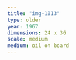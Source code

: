 ```yaml
---
title: "img-1013"
type: older
year: 1967
dimensions: 24 x 36
scale: medium
medium: oil on board
---
```

